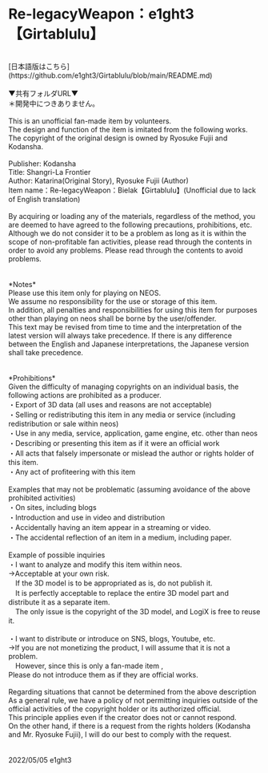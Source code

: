 # Re-legacyWeapon：e1ght3【Girtablulu】
<br>
[日本語版はこちら](https://github.com/e1ght3/Girtablulu/blob/main/README.md)<br>
<br>
▼共有フォルダURL▼<br>
＊開発中につきありません。<br>
<br>
This is an unofficial fan-made item by volunteers.<br>
The design and function of the item is imitated from the following works.<br>
The copyright of the original design is owned by Ryosuke Fujii and Kodansha.<br>
<br>
Publisher: Kodansha<br>
Title: Shangri-La Frontier<br>
Author: Katarina(Original Story), Ryosuke Fujii (Author)<br>
Item name：Re-legacyWeapon：Bielak【Girtablulu】(Unofficial due to lack of English translation)<br>
<br>
By acquiring or loading any of the materials, regardless of the method, you are deemed to have agreed to the following precautions, prohibitions, etc.
Although we do not consider it to be a problem as long as it is within the scope of non-profitable fan activities, please read through the contents in order to avoid any problems. Please read through the contents to avoid problems.<br>
<br>
<br>
*Notes*<br>
Please use this item only for playing on NEOS.<br>
We assume no responsibility for the use or storage of this item.<br>
In addition, all penalties and responsibilities for using this item for purposes other than playing on neos shall be borne by the user/offender.<br>
This text may be revised from time to time and the interpretation of the latest version will always take precedence. If there is any difference between the English and Japanese interpretations, the Japanese version shall take precedence.<br>
<br>
<br>
*Prohibitions*<br>
Given the difficulty of managing copyrights on an individual basis, the following actions are prohibited as a producer.<br>
・Export of 3D data (all uses and reasons are not acceptable)<br>
・Selling or redistributing this item in any media or service (including redistribution or sale within neos)<br>
・Use in any media, service, application, game engine, etc. other than neos<br>
・Describing or presenting this item as if it were an official work<br>
・All acts that falsely impersonate or mislead the author or rights holder of this item.<br>
・Any act of profiteering with this item<br>
<br>
Examples that may not be problematic (assuming avoidance of the above prohibited activities)<br>
・On sites, including blogs<br>
・Introduction and use in video and distribution<br>
・Accidentally having an item appear in a streaming or video.<br>
・The accidental reflection of an item in a medium, including paper.<br>
<br>
Example of possible inquiries<br>
・I want to analyze and modify this item within neos.<br>
→Acceptable at your own risk.<br>
　If the 3D model is to be appropriated as is, do not publish it.<br>
　It is perfectly acceptable to replace the entire 3D model part and distribute it as a separate item.<br>
　The only issue is the copyright of the 3D model, and LogiX is free to reuse it.<br>
<br>
・I want to distribute or introduce on SNS, blogs, Youtube, etc.<br>
→If you are not monetizing the product, I will assume that it is not a problem.<br>
　However, since this is only a fan-made item ,<br>
  Please do not introduce them as if they are official works.<br>
<br>
Regarding situations that cannot be determined from the above description<br>
As a general rule, we have a policy of not permitting inquiries outside of the official activities of the copyright holder or its authorized official.<br>
This principle applies even if the creator does not or cannot respond.<br>
On the other hand, if there is a request from the rights holders (Kodansha and Mr. Ryosuke Fujii), I will do our best to comply with the request.<br>
<br>
<br>
2022/05/05 e1ght3

